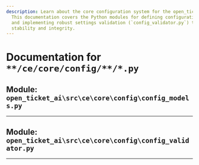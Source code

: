 ```yaml
---
description: Learn about the core configuration system for the open_ticket_ai project.
  This documentation covers the Python modules for defining configuration models (`config_models.py`)
  and implementing robust settings validation (`config_validator.py`) to ensure application
  stability and integrity.
---
```

# Documentation for `**/ce/core/config/**/*.py`

## Module: `open_ticket_ai\src\ce\core\config\config_models.py`



---

## Module: `open_ticket_ai\src\ce\core\config\config_validator.py`



---
